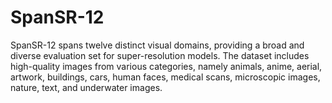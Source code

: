 # SpanSR-12

SpanSR-12 spans twelve distinct visual domains, providing a broad and diverse evaluation set for super-resolution models. The dataset includes high-quality images from various categories, namely animals, anime, aerial, artwork, buildings, cars, human faces, medical scans, microscopic images, nature, text, and underwater images.
